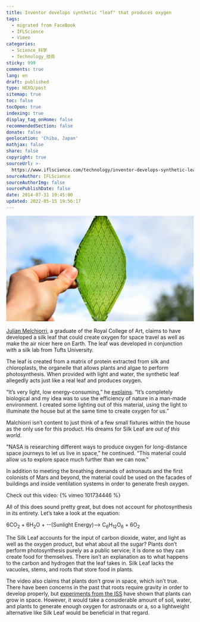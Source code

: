 ```yaml
---
title: Inventor develops synthetic "leaf" that produces oxygen
tags:
  - migrated from FaceBook
  - IFLScience
  - Vimeo
categories:
  - Science_科学
  - Technology_技術
sticky: 999
comments: true
lang: en
draft: published
type: HEXO/post
sitemap: true
toc: false
tocOpen: true
indexing: true
display_tag_onHome: false
recommendedSection: false
donate: false
geolocation: 'Chiba, Japan'
mathjax: false
share: false
copyright: true
sourceUrl: >-
  https://www.iflscience.com/technology/inventor-develops-synthetic-leaf-produces-oxygen/
sourceAuthor: IFLScience
sourceAuthorImg: false
sourcePublishDate: false
date: 2014-07-31 19:45:00
updated: 2022-05-15 19:56:17
---
```


![Julian Melchiorri](./Inventor-develops-synthetic-leaf-that-produces-oxygen/extra_large-1464356527-1649-inventor-develops-synthetic-leaf-that-produces-oxygen.jpg)

[Julian Melchiorri](http://www.julianmelchiorri.com), a graduate of the Royal College of Art, claims to have developed a silk leaf that could create oxygen for space travel as well as make the air nicer here on Earth. The leaf was developed in conjunction with a silk lab from Tufts University.

The leaf is created from a matrix of protein extracted from silk and chloroplasts, the organelle that allows plants and algae to perform photosynthesis. When provided with light and water, the synthetic leaf allegedly acts just like a real leaf and produces oxygen. 

“It’s very light, low energy-consuming,” he [explains](http://www.dezeen.com/2014/07/25/movie-silk-leaf-first-man-made-synthetic-biological-leaf-space-travel/). “It’s completely biological and my idea was to use the efficiency of nature in a man-made environment. I created some lighting out of this material, using the light to illuminate the house but at the same time to create oxygen for us.”

Malchiorri isn’t content to just think of a few small fixtures within the house as the only use for this product. His dreams for Silk Leaf are *out of this world*. 

"NASA is researching different ways to produce oxygen for long-distance space journeys to let us live in space,” he continued. “This material could allow us to explore space much further than we can now."

In addition to meeting the breathing demands of astronauts and the first colonists of Mars and beyond, the material could be used on the facades of buildings and inside ventilation systems in order to generate fresh oxygen.

Check out this video:
 {% vimeo 101734446 %}

All of this does sound pretty great, but does not account for photosynthesis in its entirety. Let’s take a look at the equation:

6CO<sub>2</sub> + 6H<sub>2</sub>O + --(Sunlight Energy)--> C<sub>6</sub>H<sub>12</sub>O<sub>6</sub> + 6O<sub>2</sub>

The Silk Leaf accounts for the input of carbon dioxide, water, and light as well as the oxygen product, but what about all the sugar? Plants don’t perform photosynthesis purely as a public service; it is done so they can create food for themselves. There isn’t an explanation as to what happens to the carbon and hydrogen that the leaf takes in. Silk Leaf lacks the vacuoles, stems, and roots that store food in plants. 

The video also claims that plants don’t grow in space, which isn’t true. There have been concerns in the past that roots require gravity in order to develop properly, but [experiments from the ISS](http://news.nationalgeographic.com/news/2012/121207-plants-grow-space-station-science/) have shown that plants can grow in space. However, it would take a considerable amount of soil, water, and plants to generate enough oxygen for astronauts or a, so a lightweight alternative like Silk Leaf would be beneficial in that regard.